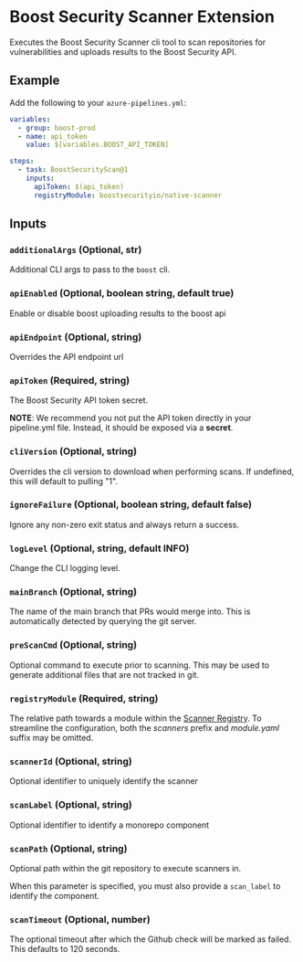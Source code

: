 # Boost Security Scanner Extension

Executes the Boost Security Scanner cli tool to scan repositories for
vulnerabilities and uploads results to the Boost Security API.

## Example

Add the following to your `azure-pipelines.yml`:

```yml
variables:
  - group: boost-prod
  - name: api_token
    value: $[variables.BOOST_API_TOKEN]

steps:
  - task: BoostSecurityScan@1
    inputs:
      apiToken: $(api_token)
      registryModule: boostsecurityio/native-scanner
```

## Inputs

### `additionalArgs` (Optional, str)

Additional CLI args to pass to the `boost` cli.

### `apiEnabled` (Optional, boolean string, default true)

Enable or disable boost uploading results to the boost api

### `apiEndpoint` (Optional, string)

Overrides the API endpoint url

### `apiToken` (Required, string)

The Boost Security API token secret.

**NOTE**: We recommend you not put the API token directly in your pipeline.yml
file. Instead, it should be exposed via a **secret**.

### `cliVersion` (Optional, string)

Overrides the cli version to download when performing scans. If undefined,
this will default to pulling "1".

### `ignoreFailure` (Optional, boolean string, default false)

Ignore any non-zero exit status and always return a success.

### `logLevel` (Optional, string, default INFO)

Change the CLI logging level.

### `mainBranch` (Optional, string)

The name of the main branch that PRs would merge into. This is automatically
detected by querying the git server.

### `preScanCmd` (Optional, string)

Optional command to execute prior to scanning. This may be used to generate
additional files that are not tracked in git.

### `registryModule` (Required, string)

The relative path towards a module within the [Scanner Registry](https://github.com/boostsecurityio/scanner-registry).
To streamline the configuration, both the _scanners_ prefix and _module.yaml_ suffix may be omitted.

### `scannerId` (Optional, string)

Optional identifier to uniquely identify the scanner

### `scanLabel` (Optional, string)

Optional identifier to identify a monorepo component

### `scanPath` (Optional, string)

Optional path within the git repository to execute scanners in.

When this parameter is specified, you must also provide a `scan_label` to identify the component.

### `scanTimeout` (Optional, number)

The optional timeout after which the Github check will be marked as failed. This defaults to 120 seconds.

